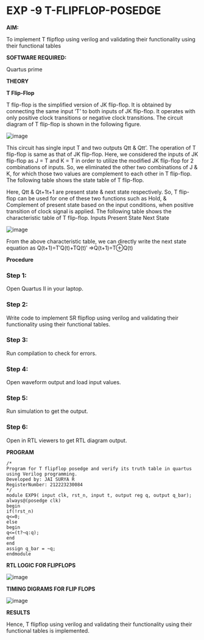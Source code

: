 # EXP -9  T-FLIPFLOP-POSEDGE

**AIM:**

To implement  T flipflop using verilog and validating their functionality using their functional tables

**SOFTWARE REQUIRED:**

Quartus prime

**THEORY**

**T Flip-Flop**

T flip-flop is the simplified version of JK flip-flop. It is obtained by connecting the same input ‘T’ to both inputs of JK flip-flop. It operates with only positive clock transitions or negative clock transitions. The circuit diagram of T flip-flop is shown in the following figure.

![image](https://github.com/naavaneetha/T-FLIPFLOP-POSEDGE/assets/154305477/458a68fe-2d08-4a9d-ac4f-7ae0480ce0bd)

 
This circuit has single input T and two outputs Qtt & Qtt’. The operation of T flip-flop is same as that of JK flip-flop. Here, we considered the inputs of JK flip-flop as J = T and K = T in order to utilize the modified JK flip-flop for 2 combinations of inputs. So, we eliminated the other two combinations of J & K, for which those two values are complement to each other in T flip-flop. The following table shows the state table of T flip-flop.

Here, Qtt & Qt+1t+1 are present state & next state respectively. So, T flip-flop can be used for one of these two functions such as Hold, & Complement of present state based on the input conditions, when positive transition of clock signal is applied. The following table shows the characteristic table of T flip-flop. Inputs Present State Next State

![image](https://github.com/naavaneetha/T-FLIPFLOP-POSEDGE/assets/154305477/cdd7fb32-539f-4b66-bb8d-f305a153c886)

 
From the above characteristic table, we can directly write the next state equation as Q(t+1)=T′Q(t)+TQ(t)′ ⇒Q(t+1)=T⊕Q(t)

**Procedure**

### Step 1: 
Open Quartus II in your laptop.
### Step 2: 
Write code to implement SR flipflop using verilog and validating their functionality using their functional tables.
### Step 3: 
Run compilation to check for errors.
### Step 4: 
Open waveform output and load input values.
### Step 5: 
Run simulation to get the output.
### Step 6: 
Open in RTL viewers to get RTL diagram output.

**PROGRAM**
```
/* 
Program for T flipflop posedge and verify its truth table in quartus using Verilog programming.
Developed by: JAI SURYA R
RegisterNumber: 212223230084
*/
module EXP9( input clk, rst_n, input t, output reg q, output q_bar);
always@(posedge clk)
begin 
if(!rst_n)
q<=0;
else
begin
q<=(t?~q:q);
end
end
assign q_bar = ~q;
endmodule
```

**RTL LOGIC FOR FLIPFLOPS**

![image](https://github.com/krithickvivek/T-FLIPFLOP-POSEDGE/assets/139331296/3014c12d-dec5-4034-96e6-f8fdd7497075)

**TIMING DIGRAMS FOR FLIP FLOPS**

![image](https://github.com/krithickvivek/T-FLIPFLOP-POSEDGE/assets/139331296/2d9e442e-bf71-43db-98ea-82a6635b1866)

**RESULTS**

Hence, T flipflop using verilog and validating their functionality using their functional tables is implemented.
